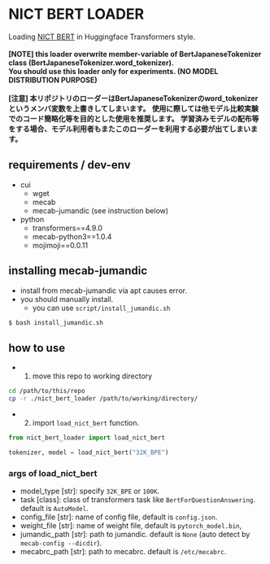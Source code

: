 # NICT BERT LOADER
Loading [NICT BERT](https://alaginrc.nict.go.jp/nict-bert/index.html) in Huggingface Transformers style. <br><br>
<b>[NOTE] this loader overwrite member-variable of BertJapaneseTokenizer class (BertJapaneseTokenizer.word_tokenizer).</b><br>
<b>You should use this loader only for experiments. (NO MODEL DISTRIBUTION PURPOSE)</b><br><br>
<b>[注意] 本リポジトリのローダーはBertJapaneseTokenizerのword_tokenizerというメンバ変数を上書きしてしまいます。</b>
<b>使用に際しては他モデル比較実験でのコード簡略化等を目的とした使用を推奨します。</b>
<b>学習済みモデルの配布等をする場合、モデル利用者もまたこのローダーを利用する必要が出てしまいます。</b>

## requirements / dev-env
- cui
    - wget
    - mecab
    - mecab-jumandic (see instruction below)
- python
    - transformers==4.9.0
    - mecab-python3==1.0.4
    - mojimoji==0.0.11

## installing mecab-jumandic
- install from mecab-jumandic via apt causes error.
- you should manually install.
    - you can use `script/install_jumandic.sh`

```bash
$ bash install_jumandic.sh
```

## how to use
- 1) move this repo to working directory

```bash
cd /path/to/this/repo
cp -r ./nict_bert_loader /path/to/working/directory/
```

- 2) import `load_nict_bert` function.

```python
from nict_bert_loader import load_nict_bert

tokenizer, model = load_nict_bert("32K_BPE")
```

### args of load_nict_bert
- model_type [str]: specify `32K_BPE` or `100K`.
- task [class]: class of transformers task like `BertForQuestionAnswering`. default is `AutoModel`.
- config_file [str]: name of config file, default is `config.json`. 
- weight_file [str]: name of weight file, default is `pytorch_model.bin`, 
- jumandic_path [str]: path to jumandic. default is `None` (auto detect by `mecab-config --dicdir`). 
- mecabrc_path [str]: path to mecabrc. default is `/etc/mecabrc`.